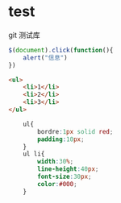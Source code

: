# test
git 测试库

```javascript
$(document).click(function(){
    alert("信息")
})
```

```html
<ul>
    <li>1</li>
    <li>2</li>
    <li>3</li>
</ul>
```
```css
    ul{
        bordre:1px solid red;
        padding:10px;
    }
    ul li{
        width:30%;
        line-height:40px;
        font-size:30px;
        color:#000;
    }
```
